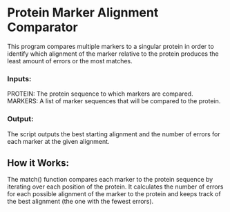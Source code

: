 # Protein Marker Alignment Comparator
This program compares multiple markers to a singular protein in order to identify which alignment of the marker relative to the protein produces the least amount of errors or the most matches.

### Inputs:
PROTEIN: The protein sequence to which markers are compared. <br>
MARKERS: A list of marker sequences that will be compared to the protein.
### Output:
The script outputs the best starting alignment and the number of errors for each marker at the given alignment.

## How it Works:
The match() function compares each marker to the protein sequence by iterating over each position of the protein. It calculates the number of errors for each possible alignment of the marker to the protein and keeps track of the best alignment (the one with the fewest errors).
